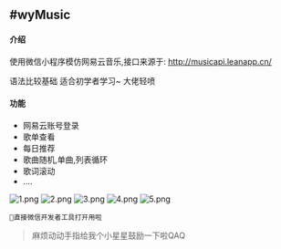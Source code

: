 #wyMusic
-----
#### 介绍

使用微信小程序模仿网易云音乐,接口来源于: http://musicapi.leanapp.cn/

语法比较基础 适合初学者学习~ 大佬轻喷

#### 功能
+ 网易云账号登录
+ 歌单查看
+ 每日推荐
+ 歌曲随机,单曲,列表循环
+ 歌词滚动
+ ....

![1.png](./gitImg/1.png)
![2.png](./gitImg/2.png)
![3.png](./gitImg/3.png)
![4.png](./gitImg/4.png)
![5.png](./gitImg/5.png)

```
直接微信开发者工具打开用啦
```

> 麻烦动动手指给我个小星星鼓励一下啦QAQ